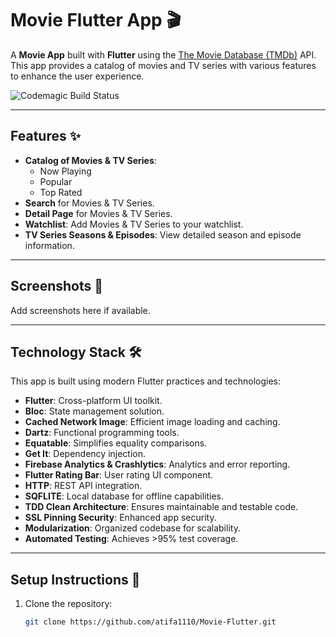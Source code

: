 # Movie Flutter App 🎬

A **Movie App** built with **Flutter** using the [The Movie Database (TMDb)](https://www.themoviedb.org/) API. This app provides a catalog of movies and TV series with various features to enhance the user experience.

![Codemagic Build Status](https://api.codemagic.io/apps/67456ccfed8fdcda56f83696/67456ccfed8fdcda56f83695/status_badge.svg)

---

## Features ✨
- **Catalog of Movies & TV Series**:
    - Now Playing
    - Popular
    - Top Rated
- **Search** for Movies & TV Series.
- **Detail Page** for Movies & TV Series.
- **Watchlist**: Add Movies & TV Series to your watchlist.
- **TV Series Seasons & Episodes**: View detailed season and episode information.

---

## Screenshots 📱
Add screenshots here if available.

---

## Technology Stack 🛠️
This app is built using modern Flutter practices and technologies:
- **Flutter**: Cross-platform UI toolkit.
- **Bloc**: State management solution.
- **Cached Network Image**: Efficient image loading and caching.
- **Dartz**: Functional programming tools.
- **Equatable**: Simplifies equality comparisons.
- **Get It**: Dependency injection.
- **Firebase Analytics & Crashlytics**: Analytics and error reporting.
- **Flutter Rating Bar**: User rating UI component.
- **HTTP**: REST API integration.
- **SQFLITE**: Local database for offline capabilities.
- **TDD Clean Architecture**: Ensures maintainable and testable code.
- **SSL Pinning Security**: Enhanced app security.
- **Modularization**: Organized codebase for scalability.
- **Automated Testing**: Achieves >95% test coverage.

---

## Setup Instructions 🚀
1. Clone the repository:
   ```bash
   git clone https://github.com/atifa1110/Movie-Flutter.git

